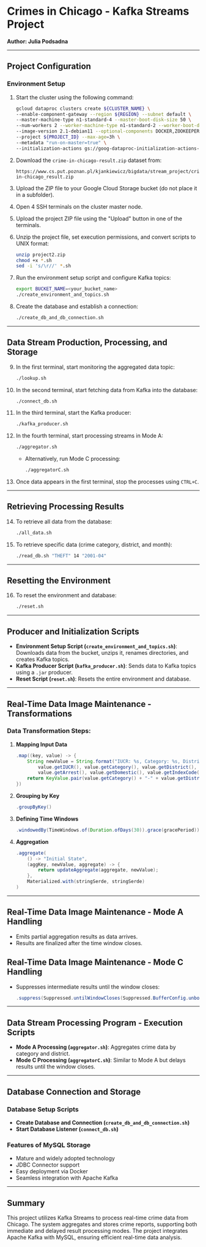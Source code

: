 # Crimes in Chicago - Kafka Streams Project

**Author: Julia Podsadna**

---

## Project Configuration

### Environment Setup

1. Start the cluster using the following command:
   ```sh
   gcloud dataproc clusters create ${CLUSTER_NAME} \
   --enable-component-gateway --region ${REGION} --subnet default \
   --master-machine-type n1-standard-4 --master-boot-disk-size 50 \
   --num-workers 2 --worker-machine-type n1-standard-2 --worker-boot-disk-size 50 \
   --image-version 2.1-debian11 --optional-components DOCKER,ZOOKEEPER \
   --project ${PROJECT_ID} --max-age=3h \
   --metadata "run-on-master=true" \
   --initialization-actions gs://goog-dataproc-initialization-actions-${REGION}/kafka/kafka.sh
   ```

2. Download the `crime-in-chicago-result.zip` dataset from:
   ```
   https://www.cs.put.poznan.pl/kjankiewicz/bigdata/stream_project/crimes-in-chicago_result.zip
   ```

3. Upload the ZIP file to your Google Cloud Storage bucket (do not place it in a subfolder).
4. Open 4 SSH terminals on the cluster master node.
5. Upload the project ZIP file using the "Upload" button in one of the terminals.
6. Unzip the project file, set execution permissions, and convert scripts to UNIX format:
   ```sh
   unzip project2.zip
   chmod +x *.sh
   sed -i 's/\r//' *.sh
   ```
7. Run the environment setup script and configure Kafka topics:
   ```sh
   export BUCKET_NAME=<your_bucket_name>
   ./create_environment_and_topics.sh
   ```
8. Create the database and establish a connection:
   ```sh
   ./create_db_and_db_connection.sh
   ```

---

## Data Stream Production, Processing, and Storage

9. In the first terminal, start monitoring the aggregated data topic:
   ```sh
   ./lookup.sh
   ```
10. In the second terminal, start fetching data from Kafka into the database:
    ```sh
    ./connect_db.sh
    ```
11. In the third terminal, start the Kafka producer:
    ```sh
    ./kafka_producer.sh
    ```
12. In the fourth terminal, start processing streams in Mode A:
    ```sh
    ./aggregator.sh
    ```
    - Alternatively, run Mode C processing:
      ```sh
      ./aggregatorC.sh
      ```
13. Once data appears in the first terminal, stop the processes using `CTRL+C`.

---

## Retrieving Processing Results

14. To retrieve all data from the database:
    ```sh
    ./all_data.sh
    ```
15. To retrieve specific data (crime category, district, and month):
    ```sh
    ./read_db.sh "THEFT" 14 "2001-04"
    ```

---

## Resetting the Environment

16. To reset the environment and database:
    ```sh
    ./reset.sh
    ```

---

## Producer and Initialization Scripts

- **Environment Setup Script (`create_environment_and_topics.sh`)**: Downloads data from the bucket, unzips it, renames directories, and creates Kafka topics.
- **Kafka Producer Script (`kafka_producer.sh`)**: Sends data to Kafka topics using a `.jar` producer.
- **Reset Script (`reset.sh`)**: Resets the entire environment and database.

---

## Real-Time Data Image Maintenance - Transformations

### Data Transformation Steps:
1. **Mapping Input Data**
   ```java
   .map((key, value) -> {
       String newValue = String.format("IUCR: %s, Category: %s, District: %f, Date: %s, Arrest: %b, Domestic: %b, IndexCode: %s",
           value.getIUCR(), value.getCategory(), value.getDistrict(), value.getMonthYear(),
           value.getArrest(), value.getDomestic(), value.getIndexCode());
       return KeyValue.pair(value.getCategory() + "-" + value.getDistrict(), newValue);
   })
   ```
2. **Grouping by Key**
   ```java
   .groupByKey()
   ```
3. **Defining Time Windows**
   ```java
   .windowedBy(TimeWindows.of(Duration.ofDays(30)).grace(gracePeriod))
   ```
4. **Aggregation**
   ```java
   .aggregate(
       () -> "Initial State",
       (aggKey, newValue, aggregate) -> {
           return updateAggregate(aggregate, newValue);
       },
       Materialized.with(stringSerde, stringSerde)
   )
   ```

---

## Real-Time Data Image Maintenance - Mode A Handling

- Emits partial aggregation results as data arrives.
- Results are finalized after the time window closes.

## Real-Time Data Image Maintenance - Mode C Handling

- Suppresses intermediate results until the window closes:
  ```java
  .suppress(Suppressed.untilWindowCloses(Suppressed.BufferConfig.unbounded()));
  ```

---

## Data Stream Processing Program - Execution Scripts

- **Mode A Processing (`aggregator.sh`)**: Aggregates crime data by category and district.
- **Mode C Processing (`aggregatorC.sh`)**: Similar to Mode A but delays results until the window closes.

---

## Database Connection and Storage

### Database Setup Scripts
- **Create Database and Connection (`create_db_and_db_connection.sh`)**
- **Start Database Listener (`connect_db.sh`)**

### Features of MySQL Storage
- Mature and widely adopted technology
- JDBC Connector support
- Easy deployment via Docker
- Seamless integration with Apache Kafka

---

## Summary
This project utilizes Kafka Streams to process real-time crime data from Chicago. The system aggregates and stores crime reports, supporting both immediate and delayed result processing modes. The project integrates Apache Kafka with MySQL, ensuring efficient real-time data analysis.

